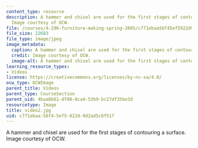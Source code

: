 ```yaml
---
content_type: resource
description: A hammer and chisel are used for the first stages of contouring a surface.
  Image courtesy of OCW.
file: /courses/4-296-furniture-making-spring-2005/c771ebaa56f45ef5922d9d2ad5c6f517_video2.jpg
file_size: 22683
file_type: image/jpeg
image_metadata:
  caption: A hammer and chisel are used for the first stages of contouring a surface.
  credit: Image courtesy of OCW.
  image-alt: A hammer and chisel are used for the first stages of contouring a surface.
learning_resource_types:
- Videos
license: https://creativecommons.org/licenses/by-nc-sa/4.0/
ocw_type: OCWImage
parent_title: Videos
parent_type: CourseSection
parent_uid: 4baa8b61-df88-0ca4-53b9-bc27df35be3d
resourcetype: Image
title: video2.jpg
uid: c771ebaa-56f4-5ef5-922d-9d2ad5c6f517
---
```

A hammer and chisel are used for the first stages of contouring a surface. Image courtesy of OCW.